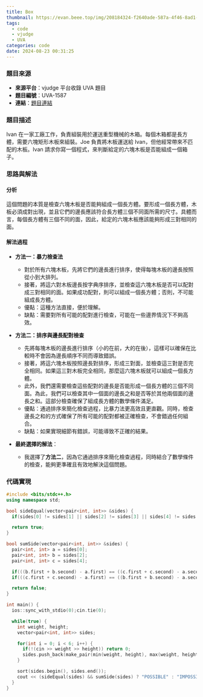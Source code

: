 ```yaml
---
title: Box
thumbnail: https://evan.beee.top/img/208184324-f2640ade-587a-4f46-8ad1-7b4c1b31394f.png
tags:
  - code
  - vjudge
  - UVA
categories: code
date: 2024-08-23 00:31:25
---
```

### 題目來源
- **來源平台**：vjudge 平台收錄 UVA 題目
- **題目編號**：UVA-1587
- **連結**：[題目連結](https://vjudge.net/problem/UVA-1587)

### 題目描述
Ivan 在一家工廠工作，負責組裝用於運送重型機械的木箱。每個木箱都是長方體，需要六塊矩形木板來組裝。Joe 負責將木板運送給 Ivan，但他經常帶來不匹配的木板。Ivan 請求你寫一個程式，來判斷給定的六塊木板是否能組成一個箱子。

### 思路與解法
#### 分析
這個問題的本質是檢查六塊木板是否能夠組成一個長方體。要形成一個長方體，木板必須成對出現，並且它們的邊長應該符合長方體三個不同面所需的尺寸。具體而言，每個長方體有三個不同的面，因此，給定的六塊木板應該能夠形成三對相同的面。

#### 解法過程
- **方法一：暴力檢查法**
  - 對於所有六塊木板，先將它們的邊長進行排序，使得每塊木板的邊長按照從小到大排列。
  - 接著，將這六對木板邊長按字典序排序，並檢查這六塊木板是否可以配對成三對相同的面。如果成功配對，則可以組成一個長方體；否則，不可能組成長方體。
  - 優點：這種方法直接，便於理解。
  - 缺點：需要對所有可能的配對進行檢查，可能在一些邊界情況下不夠高效。

- **方法二：排序與邊長配對檢查**
  - 先將每塊木板的邊長進行排序（小的在前，大的在後），這樣可以確保在比較時不會因為邊長順序不同而導致錯誤。
  - 接著，將這六塊木板按照邊長對排序，形成三對面，並檢查這三對是否完全相同。如果這三對木板完全相同，那麼這六塊木板就可以組成一個長方體。
  - 此外，我們還需要檢查這些配對的邊長是否能形成一個長方體的三個不同面。為此，我們可以檢查其中一個面的邊長之和是否等於其他兩個面的邊長之和。這部分檢查確保了組成長方體的數學條件滿足。
  - 優點：通過排序來簡化檢查過程，比暴力法更高效且更直觀。同時，檢查邊長之和的方式確保了所有可能的配對都被正確檢查，不會錯過任何組合。
  - 缺點：如果實現細節有錯誤，可能導致不正確的結果。

- **最終選擇的解法**：
  - 我選擇了**方法二**，因為它通過排序來簡化檢查過程，同時結合了數學條件的檢查，能夠更準確且有效地解決這個問題。

### 代碼實現
```cpp
#include <bits/stdc++.h>
using namespace std;

bool sideEqual(vector<pair<int, int>> &sides) {
  if(sides[0] != sides[1] || sides[2] != sides[3] || sides[4] != sides[5]) return false;

  return true;
}

bool sumSide(vector<pair<int, int>> &sides) {
  pair<int, int> a = sides[0];
  pair<int, int> b = sides[2];
  pair<int, int> c = sides[4];

  if(((b.first + b.second) - a.first) == ((c.first + c.second) - a.second)) return true;
  if(((c.first + c.second) - a.first) == ((b.first + b.second) - a.second)) return true;

  return false;
}

int main() {
  ios::sync_with_stdio(0);cin.tie(0);

  while(true) {
    int weight, height;
    vector<pair<int, int>> sides;

    for(int i = 0; i < 6; i++) {
      if(!(cin >> weight >> height)) return 0;
      sides.push_back(make_pair(min(weight, height), max(weight, height)));
    }

    sort(sides.begin(), sides.end());
    cout << (sideEqual(sides) && sumSide(sides) ? "POSSIBLE" : "IMPOSSIBLE") << endl;
  }
}
```
